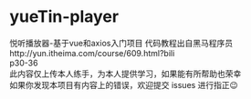 # yueTin-player
悦听播放器-基于vue和axios入门项目
代码教程出自黑马程序员http://yun.itheima.com/course/609.html?bili  
p30-36  
此内容仅上传本人练手，为本人提供学习，如果能有所帮助也荣幸  
如果你发现本项目有内容上的错误，欢迎提交 issues 进行指正😉
